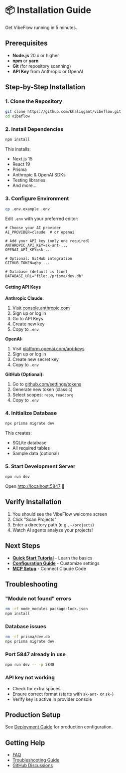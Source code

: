 # 📦 Installation Guide

Get VibeFlow running in 5 minutes.

## Prerequisites

- **Node.js** 20.x or higher
- **npm** or **yarn**
- **Git** (for repository scanning)
- **API Key** from Anthropic or OpenAI

## Step-by-Step Installation

### 1. Clone the Repository

```bash
git clone https://github.com/khaliqgant/vibeflow.git
cd vibeflow
```

### 2. Install Dependencies

```bash
npm install
```

This installs:
- Next.js 15
- React 19
- Prisma
- Anthropic & OpenAI SDKs
- Testing libraries
- And more...

### 3. Configure Environment

```bash
cp .env.example .env
```

Edit `.env` with your preferred editor:

```env
# Choose your AI provider
AI_PROVIDER=claude  # or openai

# Add your API key (only one required)
ANTHROPIC_API_KEY=sk-ant-...
OPENAI_API_KEY=sk-...

# Optional: GitHub integration
GITHUB_TOKEN=ghp_...

# Database (default is fine)
DATABASE_URL="file:./prisma/dev.db"
```

#### Getting API Keys

**Anthropic Claude:**
1. Visit [console.anthropic.com](https://console.anthropic.com)
2. Sign up or log in
3. Go to API Keys
4. Create new key
5. Copy to `.env`

**OpenAI:**
1. Visit [platform.openai.com/api-keys](https://platform.openai.com/api-keys)
2. Sign up or log in
3. Create new secret key
4. Copy to `.env`

**GitHub (Optional):**
1. Go to [github.com/settings/tokens](https://github.com/settings/tokens)
2. Generate new token (classic)
3. Select scopes: `repo`, `read:org`
4. Copy to `.env`

### 4. Initialize Database

```bash
npx prisma migrate dev
```

This creates:
- SQLite database
- All required tables
- Sample data (optional)

### 5. Start Development Server

```bash
npm run dev
```

Open [http://localhost:5847](http://localhost:5847) 🎉

## Verify Installation

1. You should see the VibeFlow welcome screen
2. Click "Scan Projects"
3. Enter a directory path (e.g., `~/projects`)
4. Watch AI agents analyze your projects!

## Next Steps

- **[Quick Start Tutorial](./QUICKSTART.md)** - Learn the basics
- **[Configuration Guide](./CONFIGURATION.md)** - Customize settings
- **[MCP Setup](./MCP.md)** - Connect Claude Code

## Troubleshooting

### "Module not found" errors
```bash
rm -rf node_modules package-lock.json
npm install
```

### Database issues
```bash
rm -rf prisma/dev.db
npx prisma migrate dev
```

### Port 5847 already in use
```bash
npm run dev -- -p 5848
```

### API key not working
- Check for extra spaces
- Ensure correct format (starts with `sk-ant-` or `sk-`)
- Verify key is active in provider console

## Production Setup

See [Deployment Guide](./DEPLOYMENT.md) for production configuration.

## Getting Help

- [FAQ](./FAQ.md)
- [Troubleshooting Guide](./TROUBLESHOOTING.md)
- [GitHub Discussions](https://github.com/khaliqgant/vibeflow/discussions)
